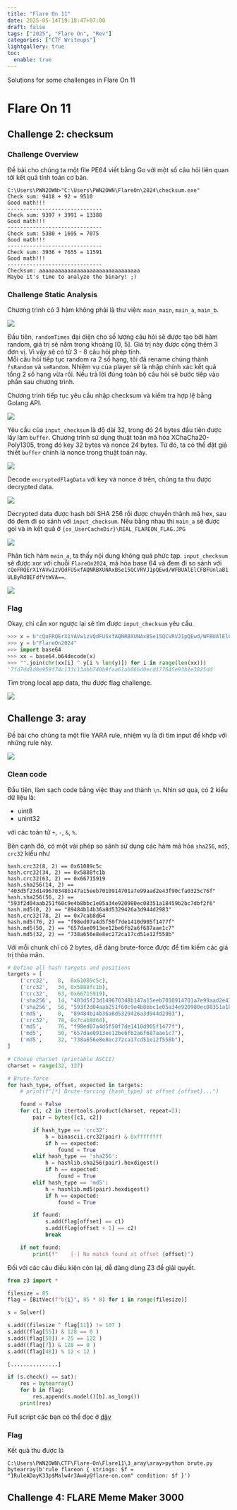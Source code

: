 ```yaml
---
title: "Flare On 11"
date: 2025-05-14T19:18:47+07:00
draft: false
tags: ["2025", "Flare On", "Rev"]
categories: ["CTF Writeups"]
lightgallery: true
toc:
  enable: true
---
```


Solutions for some challenges in Flare On 11

<!--more-->

# Flare On 11

## Challenge 2: checksum

### Challenge Overview

Đề bài cho chúng ta một file PE64 viết bằng Go với một số câu hỏi liên quan tới kết quả tính toán cơ bản. 

```
C:\Users\PWN2OWN>"C:\Users\PWN2OWN\FlareOn\2024\checksum.exe"
Check sum: 9418 + 92 = 9510
Good math!!!
------------------------------
Check sum: 9397 + 3991 = 13388
Good math!!!
------------------------------
Check sum: 5380 + 1695 = 7075
Good math!!!
------------------------------
Check sum: 3936 + 7655 = 11591
Good math!!!
------------------------------
Checksum: aaaaaaaaaaaaaaaaaaaaaaaaaaaaaaaa
Maybe it's time to analyze the binary! ;)
```

### Challenge Static Analysis 

Chương trình có 3 hàm không phải là thư viện: `main_main`, `main_a`, `main_b`. 

<img src="./1.png">

Đầu tiên, `randomTimes` đại diện cho số lượng câu hỏi sẽ được tạo bởi hàm random, giá trị sẽ nằm trong khoảng [0, 5]. Giá trị này được cộng thêm 3 đơn vị. Vì vậy sẽ có từ 3 - 8 câu hỏi phép tính.\
Mỗi câu hỏi tiếp tục random ra 2 số hạng, tôi đã rename chúng thành `fsRandom` và `seRandom`. Nhiệm vụ của player sẽ là nhập chính xác kết quả tổng 2 số hạng vừa rồi. Nếu trả lời đúng toàn bộ câu hỏi sẽ bước tiếp vào phần sau chương trình. 

Chương trình tiếp tục yêu cầu nhập checksum và kiểm tra hợp lệ bằng Golang API. 

<img src="./2.png">

Yêu cầu của `input_checksum` là độ dài 32, trong đó 24 bytes đầu tiên được lấy làm `buffer`. Chương trình sử dụng thuật toán mã hóa XChaCha20-Poly1305, trong đó key 32 bytes và nonce 24 bytes. Từ đó, ta có thể đặt giả thiết `buffer` chính là nonce trong thuật toán này. 

<img src="./3.png">

Decode `encryptedFlagData` với key và nonce ở trên, chúng ta thu được decrypted data. 

<img src="./4.png">

Decrypted data được hash bởi SHA 256 rồi được chuyển thành mã hex, sau đó đem đi so sánh với `input_checksum`. Nếu bằng nhau thì `main_a` sẽ được gọi và in kết quả ở `{os_UserCacheDir}\REAL_FLAREON_FLAG.JPG`

<img src="./5.png">

Phân tích hàm `main_a`, ta thấy nội dung không quá phức tạp. `input_checksum` sẽ được xor với chuỗi `FlareOn2024`, mã hóa base 64 và đem đi so sánh với `cQoFRQErX1YAVw1zVQdFUSxfAQNRBXUNAxBSe15QCVRVJ1pQEwd/WFBUAlElCFBFUnlaB1ULByRdBEFdfVtWVA==`. 

<img src="./6.png">

### Flag 

Okay, chỉ cần xor ngược lại sẽ tìm được `input_checksum` yêu cầu. 

```python
>>> x = b"cQoFRQErX1YAVw1zVQdFUSxfAQNRBXUNAxBSe15QCVRVJ1pQEwd/WFBUAlElCFBFUnlaB1ULByRdBEFdfVtWVA=="
>>> y = b"FlareOn2024"
>>> import base64
>>> xx = base64.b64decode(x)
>>> "".join(chr(xx[i] ^ y[i % len(y)]) for i in range(len(xx)))
'7fd7dd1d0e959f74c133c13abb740b9faa61ab06bd0ecd177645e93b1e3825dd'
```

Tìm trong local app data, thu được flag challenge. 

<img src="./7.jpg">

## Challenge 3: aray 

Đề bài cho chúng ta một file YARA rule, nhiệm vụ là đi tìm input để khớp với những rule này. 

<img src="./8.png">

### Clean code 

Đầu tiên, làm sạch code bằng việc thay `and` thành `\n`. Nhìn sơ qua, có 2 kiểu dữ liệu là: 
- uint8 
- unint32 

với các toán tử `+`, `-`, `&`, `%`. 

Bên cạnh đó, có một vài phép so sánh sử dụng các hàm mã hóa `sha256`, `md5`, `crc32` kiểu như 

```
hash.crc32(8, 2) == 0x61089c5c 
hash.crc32(34, 2) == 0x5888fc1b 
hash.crc32(63, 2) == 0x66715919 
hash.sha256(14, 2) == "403d5f23d149670348b147a15eeb7010914701a7e99aad2e43f90cfa0325c76f"
hash.sha256(56, 2) == "593f2d04aab251f60c9e4b8bbc1e05a34e920980ec08351a18459b2bc7dbf2f6"
hash.md5(0, 2) == "89484b14b36a8d5329426a3d944d2983"
hash.crc32(78, 2) == 0x7cab8d64 
hash.md5(76, 2) == "f98ed07a4d5f50f7de1410d905f1477f"
hash.md5(50, 2) == "657dae0913ee12be6fb2a6f687aae1c7"
hash.md5(32, 2) == "738a656e8e8ec272ca17cd51e12f558b"
```

Với mỗi chunk chỉ có 2 bytes, dễ dàng brute-force được để tìm kiếm các giá trị thỏa mãn. 

```python
# Define all hash targets and positions
targets = [
    ('crc32',   8,  0x61089c5c),
    ('crc32',   34, 0x5888fc1b),
    ('crc32',   63, 0x66715919),
    ('sha256',  14, "403d5f23d149670348b147a15eeb7010914701a7e99aad2e43f90cfa0325c76f"),
    ('sha256',  56, "593f2d04aab251f60c9e4b8bbc1e05a34e920980ec08351a18459b2bc7dbf2f6"),
    ('md5',     0,  "89484b14b36a8d5329426a3d944d2983"),
    ('crc32',   78, 0x7cab8d64),
    ('md5',     76, "f98ed07a4d5f50f7de1410d905f1477f"),
    ('md5',     50, "657dae0913ee12be6fb2a6f687aae1c7"),
    ('md5',     32, "738a656e8e8ec272ca17cd51e12f558b"),
]

# Choose charset (printable ASCII)
charset = range(32, 127)

# Brute-force
for hash_type, offset, expected in targets:
    # print(f"[*] Brute-forcing {hash_type} at offset {offset}...")

    found = False
    for c1, c2 in itertools.product(charset, repeat=2):
        pair = bytes([c1, c2])

        if hash_type == 'crc32':
            h = binascii.crc32(pair) & 0xffffffff
            if h == expected:
                found = True
        elif hash_type == 'sha256':
            h = hashlib.sha256(pair).hexdigest()
            if h == expected:
                found = True
        elif hash_type == 'md5':
            h = hashlib.md5(pair).hexdigest()
            if h == expected:
                found = True

        if found:
            s.add(flag[offset] == c1)
            s.add(flag[offset + 1] == c2)
            break

    if not found:
        print(f"    [-] No match found at offset {offset}")
```

Đối với các câu điều kiện còn lại, dễ dàng dùng Z3 để giải quyết. 

```python
from z3 import * 

filesize = 85
flag = [BitVec(f"b{i}", 85 * 8) for i in range(filesize)]

s = Solver()

s.add((filesize ^ flag[11]) != 107 )
s.add((flag[55]) & 128 == 0 )
s.add((flag[58]) + 25 == 122 )
s.add((flag[7]) & 128 == 0 )
s.add((flag[48]) % 12 < 12 )

[...............]

if (s.check() == sat):
    res = bytearray()
    for b in flag:
        res.append(s.model()[b].as_long())
    print(res)
```

Full script các bạn có thể đọc ở [đây](./solve.py)

### Flag 

Kết quả thu được là 

```shell
C:\Users\PWN2OWN\CTF\Flare-On\Flare11\3_aray\aray>python brute.py
bytearray(b'rule flareon { strings: $f = "1RuleADayK33p$Malw4r3Aw4y@flare-on.com" condition: $f }')
```

## Challenge 4: FLARE Meme Maker 3000